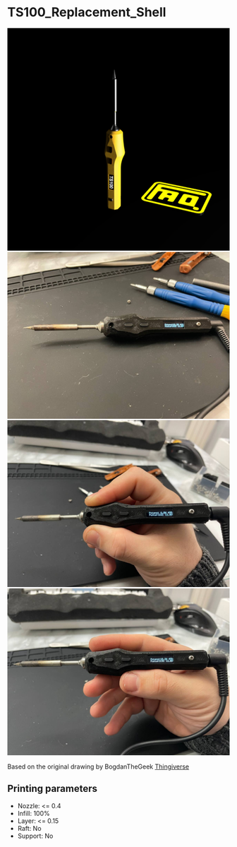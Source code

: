 # TS100_Replacement_Shell

![](PIC/ea9fa1d7-4088-4ec6-a93f-b4eca2cdd6db.PNG)
![](PIC/photo1.jpeg)
![](PIC/photo2.jpeg)
![](PIC/photo3.jpeg)

Based on the original drawing by BogdanTheGeek [Thingiverse](https://www.thingiverse.com/thing:3365107)

## Printing parameters

- Nozzle: <= 0.4
- Infill: 100%
- Layer: <= 0.15
- Raft: No
- Support: No
